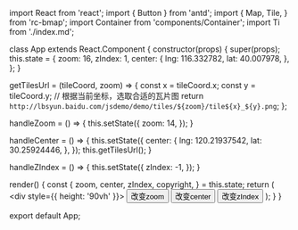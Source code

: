 import React from 'react';
import { Button } from 'antd';
import {
  Map,
  Tile,
} from 'rc-bmap';
import Container from 'components/Container';
import Ti from './index.md';

class App extends React.Component {
  constructor(props) {
    super(props);
    this.state = {
      zoom: 16,
      zIndex: 1,
      center: {
        lng: 116.332782,
        lat: 40.007978,
      },
    };
  }

  getTilesUrl = (tileCoord, zoom) => {
    const x = tileCoord.x;
    const y = tileCoord.y;
    // 根据当前坐标，选取合适的瓦片图
    return `http://lbsyun.baidu.com/jsdemo/demo/tiles/${zoom}/tile${x}_${y}.png`;
  };

  handleZoom = () => {
    this.setState({
      zoom: 14,
    });
  }

  handleCenter = () => {
    this.setState({
      center: {
        lng: 120.21937542,
        lat: 30.25924446,
      },
    });
    this.getTilesUrl();
  }

  handleZIndex = () => {
    this.setState({
      zIndex: -1,
    });
  }

  render() {
    const {
      zoom, center, zIndex, copyright,
    } = this.state;
    return (
      <Container code={Ti}>
        <div style={{ height: '90vh' }}>
          <Map
            ak="dbLUj1nQTvDvKXkov5fhnH5HIE88RUEO"
            scrollWheelZoom
            center={center}
            zoom={zoom}
          >
            <Tile
              copyright={copyright}
              getTilesUrl={this.getTilesUrl}
              zIndex={zIndex}
            />
          </Map>
          <Button onClick={this.handleZoom}>改变zoom</Button>
          <Button onClick={this.handleCenter}>改变center</Button>
          <Button onClick={this.handleZIndex}>改变zIndex</Button>
        </div>
      </Container>
    );
  }
}

export default App;
